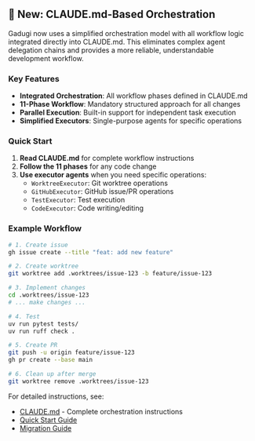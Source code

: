 
## 🚀 New: CLAUDE.md-Based Orchestration

Gadugi now uses a simplified orchestration model with all workflow logic integrated directly into CLAUDE.md. This eliminates complex agent delegation chains and provides a more reliable, understandable development workflow.

### Key Features

- **Integrated Orchestration**: All workflow phases defined in CLAUDE.md
- **11-Phase Workflow**: Mandatory structured approach for all changes
- **Parallel Execution**: Built-in support for independent task execution
- **Simplified Executors**: Single-purpose agents for specific operations

### Quick Start

1. **Read CLAUDE.md** for complete workflow instructions
2. **Follow the 11 phases** for any code change
3. **Use executor agents** when you need specific operations:
   - `WorktreeExecutor`: Git worktree operations
   - `GitHubExecutor`: GitHub issue/PR operations
   - `TestExecutor`: Test execution
   - `CodeExecutor`: Code writing/editing

### Example Workflow

```bash
# 1. Create issue
gh issue create --title "feat: add new feature"

# 2. Create worktree
git worktree add .worktrees/issue-123 -b feature/issue-123

# 3. Implement changes
cd .worktrees/issue-123
# ... make changes ...

# 4. Test
uv run pytest tests/
uv run ruff check .

# 5. Create PR
git push -u origin feature/issue-123
gh pr create --base main

# 6. Clean up after merge
git worktree remove .worktrees/issue-123
```

For detailed instructions, see:
- [CLAUDE.md](./CLAUDE.md) - Complete orchestration instructions
- [Quick Start Guide](./docs/claude-orchestration-quickstart.md)
- [Migration Guide](./docs/migration-to-claude-orchestration.md)
